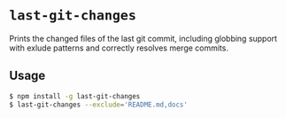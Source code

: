 # `last-git-changes`

Prints the changed files of the last git commit, including globbing support with exlude patterns and correctly resolves merge commits.

## Usage

```bash
$ npm install -g last-git-changes
$ last-git-changes --exclude='README.md,docs'
```

